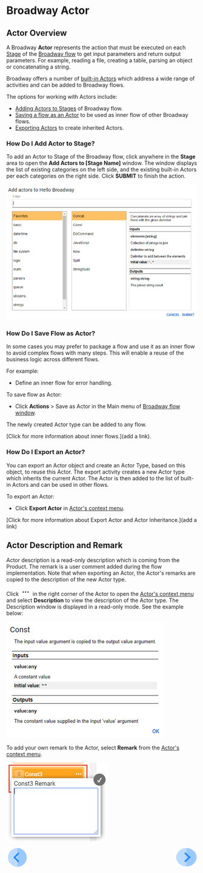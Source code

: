 # Broadway Actor

## Actor Overview

A Broadway  **Actor** represents the action that must be executed on each [Stage](/articles/99_Broadway/19_broadway_flow_stages.md) of the [Broadway flow](/articles/99_Broadway/16_broadway_flow_overview.md) to get input parameters and return output parameters. For example, reading a file, creating a table, parsing an object or concatenating a string.

Broadway offers a number of [built-in Actors](/articles/99_Broadway/04_built_in_actor_types.md) which address a wide range of activities and can be added to Broadway flows.

The options for working with Actors include:
- [Adding Actors to Stages](/articles/99_Broadway/03_broadway_actor.md#how-do-i-add-actor-to-stage) of Broadway flow.
- [Saving a flow as an Actor](/articles/99_Broadway/03_broadway_actor.md#how-do-i-save-flow-as-actor) to be used as inner flow of other Broadway flows.
- [Exporting Actors](/articles/99_Broadway/03_broadway_actor.md#how-do-i-export-an-actor) to create inherited Actors.  

### How Do I Add Actor to Stage?

To add an Actor to Stage of the Broadway flow, click anywhere in the **Stage** area to open the **Add Actors to [Stage Name]** window. The window displays the list of existing categories on the left side, and the existing built-in Actors per each categories on the right side. Click **SUBMIT** to finish the action.

![image](/articles/99_Broadway/images/99_04_01_add_actor.PNG)

### How Do I Save Flow as Actor?

In some cases you may prefer to package a flow and use it as an inner flow to avoid complex flows with many steps. This will enable a reuse of the business logic across different flows.

For example:
- Define an inner flow for error handling.

To save flow as Actor:
- Click **Actions** > Save as Actor in the Main menu of [Broadway flow window](/articles/99_Broadway/18_broadway_flow_window.md#main-menu).

The newly created Actor type can be added to any flow.

[Click for more information about inner flows.](add a link). 

### How Do I Export an Actor?

You can export an Actor object and create an Actor Type, based on this object, to reuse this Actor. The export activity creates a new Actor type which inherits the current Actor. The Actor is then added to the list of built-in Actors and can be used in other flows.

To export an Actor:
- Click **Export Actor** in [Actor's context menu](/articles/99_Broadway/18_broadway_flow_window.md#actors-context-menu).

[Click for more information about Export Actor and Actor Inheritance.](add a link) 

## Actor Description and Remark

Actor description is a read-only description which is coming from the Product. The remark is a user comment added during the flow implementation.
Note that when exporting an Actor, the Actor's remarks are copied to the description of the new Actor type.

Click ![image](/articles/99_Broadway/images/99_19_dots.PNG) in the right corner of the Actor to open the [Actor's context menu](/articles/99_Broadway/18_broadway_flow_window.md#actors-context-menu) and select **Description** to view the description of the Actor type. The Description window is displayed in a read-only mode. See the example below:

![image](/articles/99_Broadway/images/99_03_actor_desc.PNG)

To add your own remark to the Actor, select **Remark** from the [Actor's context menu](/articles/99_Broadway/18_broadway_flow_window.md#actors-context-menu).

![image](/articles/99_Broadway/images/99_03_actor_remark.PNG)


[![Previous](/articles/images/Previous.png)](/articles/99_Broadway/02_broadway_high_level_components.md)[<img align="right" width="60" height="54" src="/articles/images/Next.png">](/articles/99_Broadway/03_broadway_actor_window.md)
